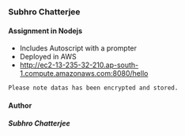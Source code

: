 ### Subhro Chatterjee  
#### Assignment in Nodejs
- Includes Autoscript with a prompter
- Deployed in AWS  
- http://ec2-13-235-32-210.ap-south-1.compute.amazonaws.com:8080/hello

`Please note datas has been encrypted and stored.` 

#### Author
##### Subhro Chatterjee